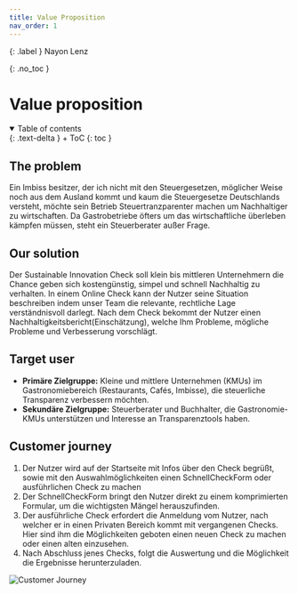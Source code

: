 ```yaml
---
title: Value Proposition
nav_order: 1
---
```


{: .label }
Nayon Lenz

{: .no_toc }
# Value proposition

<details open markdown="block">
{: .text-delta }
<summary>Table of contents</summary>
+ ToC
{: toc }
</details>

## The problem

Ein Imbiss besitzer, der ich nicht mit den Steuergesetzen, möglicher Weise noch aus dem Ausland kommt und kaum die Steuergesetze Deutschlands versteht, möchte sein Betrieb Steuertranzparenter machen um Nachhaltiger zu wirtschaften. Da Gastrobetriebe öfters um das wirtschaftliche überleben kämpfen müssen, steht ein Steuerberater außer Frage. 


## Our solution

Der Sustainable Innovation Check soll klein bis mittleren Unternehmern die Chance geben sich kostengünstig, simpel und schnell Nachhaltig zu verhalten. In einem Online Check kann der Nutzer seine Situation beschreiben indem unser Team die relevante, rechtliche Lage verständnisvoll darlegt. Nach dem Check bekommt der Nutzer einen Nachhaltigkeitsbericht(Einschätzung), welche Ihm Probleme, mögliche Probleme und Verbesserung vorschlägt.

## Target user

 - **Primäre Zielgruppe:** Kleine und mittlere Unternehmen (KMUs) im Gastronomiebereich (Restaurants, Cafés, Imbisse), die steuerliche Transparenz verbessern möchten.
- **Sekundäre Zielgruppe:** Steuerberater und Buchhalter, die Gastronomie-KMUs unterstützen und Interesse an Transparenztools haben.

## Customer journey

1. Der Nutzer wird auf der Startseite mit Infos über den Check begrüßt, sowie mit den Auswahlmöglichkeiten einen SchnellCheckForm oder ausführlichen Check zu machen
2. Der SchnellCheckForm bringt den Nutzer direkt zu einem komprimierten Formular, um die wichtigsten Mängel herauszufinden.
3. Der ausführliche Check erfordert die Anmeldung vom Nutzer, nach welcher er in einen Privaten Bereich kommt mit vergangenen Checks. Hier sind ihm die Möglichkeiten geboten einen neuen Check zu machen oder einen alten einzusehen.
4. Nach Abschluss jenes Checks, folgt die Auswertung und die Möglichkeit die Ergebnisse herunterzuladen.

![Customer Journey](assets/images/CustomerJourney.png)
